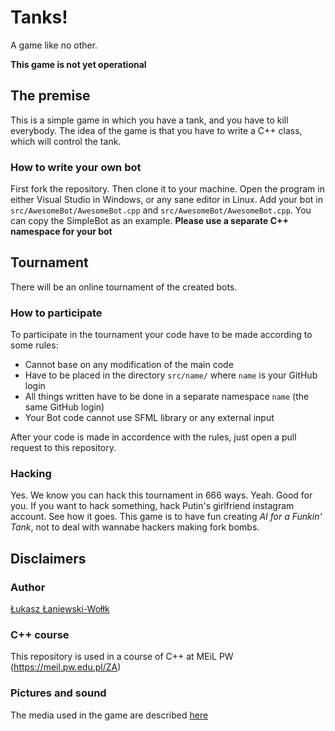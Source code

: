 # Tanks!

A game like no other.

**This game is not yet operational**

## The premise

This is a simple game in which you have a tank, and you have to kill everybody. The idea of the game is that you have to write a C++ class, which will control the tank.

### How to write your own bot

First fork the repository. Then clone it to your machine. Open the program in either Visual Studio in Windows, or any sane editor in Linux. Add your bot in `src/AwesomeBot/AwesomeBot.cpp` and `src/AwesomeBot/AwesomeBot.cpp`. You can copy the SimpleBot as an example. **Please use a separate C++ namespace for your bot**

## Tournament

There will be an online tournament of the created bots.

### How to participate

To participate in the tournament your code have to be made according to some rules:
- Cannot base on any modification of the main code
- Have to be placed in the directory `src/name/` where `name` is your GitHub login
- All things written have to be done in a separate namespace `name` (the same GitHub login)
- Your Bot code cannot use SFML library or any external input

After your code is made in accordence with the rules, just open a pull request to this repository.

### Hacking

Yes. We know you can hack this tournament in 666 ways. Yeah. Good for you. If you want to hack something, hack Putin's girlfriend instagram account. See how it goes. This game is to have fun creating *AI for a Funkin' Tank*, not to deal with wannabe hackers making fork bombs.

## Disclaimers

### Author

[Łukasz Łaniewski-Wołłk](https://github.com/llaniewski/)

### C++ course

This repository is used in a course of C++ at MEiL PW (https://meil.pw.edu.pl/ZA)

### Pictures and sound

The media used in the game are described [here](media/README.md)
